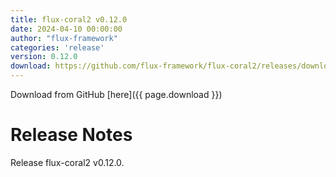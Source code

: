 ```yaml
---
title: flux-coral2 v0.12.0
date: 2024-04-10 00:00:00
author: "flux-framework"
categories: 'release'
version: 0.12.0
download: https://github.com/flux-framework/flux-coral2/releases/download/v0.12.0/flux-coral2-0.12.0.tar.gz
---
```


Download from GitHub [here]({{ page.download }})

# Release Notes

Release flux-coral2 v0.12.0.